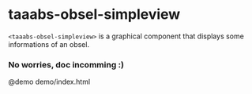 # taaabs-obsel-simpleview
`<taaabs-obsel-simpleview>` is a graphical component that displays some informations of an obsel.

### No worries, doc incomming :)

@demo demo/index.html
